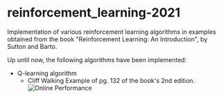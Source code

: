 # reinforcement_learning-2021
Implementation of various reinforcement learning algorithms in examples obtained from the book "Reinforcement Learning: An Introduction", by Sutton and Barto.

Up until now, the following algorithms have been implemented:
- Q-learning algorithm
  - Cliff Walking Example of pg. 132 of the book's 2nd edition. ![Online Performance](../master/Figures/Rewards_Q_Cliff.png)

